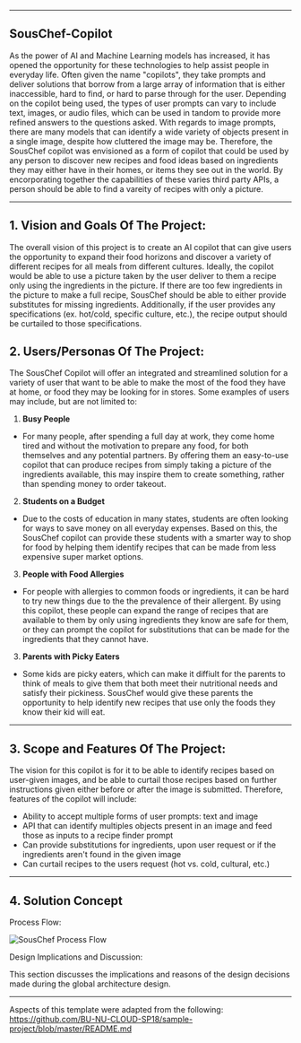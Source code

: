 ** **

## SousChef-Copilot

As the power of AI and Machine Learning models has increased, it has opened the opportunity for these technologies to help assist people in everyday life. Often given the name "copilots", they take prompts and deliver solutions that borrow from a large array of information that is either inaccessible, hard to find, or hard to parse through for the user. Depending on the copilot being used, the types of user prompts can vary to include text, images, or audio files, which can be used in tandom to provide more refined answers to the questions asked. With regards to image prompts, there are many models that can identify a wide variety of objects present in a single image, despite how cluttered the image may be. Therefore, the SousChef copilot was envisioned as a form of copilot that could be used by any person to discover new recipes and food ideas based on ingredients they may either have in their homes, or items they see out in the world. By encorporating together the capabilities of these varies third party APIs, a person should be able to find a vareity of recipes with only a picture.

** **

## 1.   Vision and Goals Of The Project:

The overall vision of this project is to create an AI copilot that can give users the opportunity to expand their food horizons and discover a variety of different recipes for all meals from different cultures. 
Ideally, the copilot would be able to use a picture taken by the user deliver to them a recipe only using the ingredients in the picture. If there are too few ingredients in the picture to make a full recipe, SousChef should be able to either provide substitutes for missing ingredients. Additionally, if the user provides any specifications (ex. hot/cold, specific culture, etc.), the recipe output should be curtailed to those specifications. 

## 2. Users/Personas Of The Project:

The SousChef Copilot will offer an integrated and streamlined solution for a variety of user that want to be able to make the most of the food they have at home, or food they may be looking for in stores. Some examples of users may include, but are not limited to:

1. **Busy People**

- For many people, after spending a full day at work, they come home tired and without the motivation to prepare any food, for both themselves and any potential partners. By offering them an easy-to-use copilot that can produce recipes from simply taking a picture of the ingredients available, this may inspire them to create something, rather than spending money to order takeout.

2. **Students on a Budget**

- Due to the costs of education in many states, students are often looking for ways to save money on all everyday expenses. Based on this, the SousChef copilot can provide these students with a smarter way to shop for food by helping them identify recipes that can be made from less expensive super market options.

3. **People with Food Allergies**

- For people with allergies to common foods or ingredients, it can be hard to try new things due to the the prevalence of their allergent. By using this copilot, these people can expand the range of recipes that are available to them by only using ingredients they know are safe for them, or they can prompt the copilot for substitutions that can be made for the ingredients that they cannot have.

3. **Parents with Picky Eaters**

- Some kids are picky eaters, which can make it diffiult for the parents to think of meals to give them that both meet their nutritional needs and satisfy their pickiness. SousChef would give these parents the opportunity to help identify new recipes that use only the foods they know their kid will eat. 


** **

## 3.   Scope and Features Of The Project:

The vision for this copilot is for it to be able to identify recipes based on user-given images, and be able to curtail those recipes based on further instructions given either before or after the image is submitted. Therefore, features of the copilot will include:

- Ability to accept multiple forms of user prompts: text and image
- API that can identify multiples objects present in an image and feed those as inputs to a recipe finder prompt
- Can provide substitutions for ingredients, upon user request or if the ingredients aren't found in the given image
- Can curtail recipes to the users request (hot vs. cold, cultural, etc.)

** **

## 4. Solution Concept

Process Flow:

![SousChef Process Flow](https://github.com/user-attachments/assets/2f05070a-ec33-4c1a-b7e1-3d26279170f0)


Design Implications and Discussion:

This section discusses the implications and reasons of the design decisions made during the global architecture design.

** **

Aspects of this template were adapted from the following:
https://github.com/BU-NU-CLOUD-SP18/sample-project/blob/master/README.md

